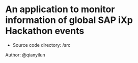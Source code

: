 # An application to monitor information of global SAP iXp Hackathon events

* Source code directory: /src

Author: @qianyilun
